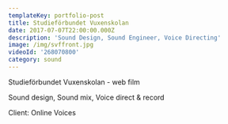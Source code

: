 ```yaml
---
templateKey: portfolio-post
title: Studieförbundet Vuxenskolan
date: 2017-07-07T22:00:00.000Z
description: 'Sound Design, Sound Engineer, Voice Directing'
image: /img/svffront.jpg
videoId: '268070800'
category: sound
---
```

Studieförbundet Vuxenskolan - web film

Sound design, Sound mix, Voice direct & record

Client: Online Voices
